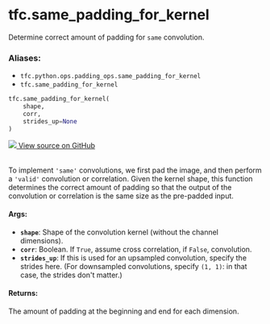 <div itemscope itemtype="http://developers.google.com/ReferenceObject">
<meta itemprop="name" content="tfc.same_padding_for_kernel" />
<meta itemprop="path" content="Stable" />
</div>

# tfc.same_padding_for_kernel

Determine correct amount of padding for `same` convolution.

### Aliases:

* `tfc.python.ops.padding_ops.same_padding_for_kernel`
* `tfc.same_padding_for_kernel`

``` python
tfc.same_padding_for_kernel(
    shape,
    corr,
    strides_up=None
)
```




<table class="tfo-github-link" align="left">
<a target="_blank" href=https://github.com/tensorflow/compression/tree/master/tensorflow_compression/python/ops/padding_ops.py>
  <img src="https://www.tensorflow.org/images/GitHub-Mark-32px.png" />
  View source on GitHub
</a>
</table>

<!-- Placeholder for "Used in" -->

To implement `'same'` convolutions, we first pad the image, and then perform a
`'valid'` convolution or correlation. Given the kernel shape, this function
determines the correct amount of padding so that the output of the convolution
or correlation is the same size as the pre-padded input.

#### Args:


* <b>`shape`</b>: Shape of the convolution kernel (without the channel dimensions).
* <b>`corr`</b>: Boolean. If `True`, assume cross correlation, if `False`, convolution.
* <b>`strides_up`</b>: If this is used for an upsampled convolution, specify the
  strides here. (For downsampled convolutions, specify `(1, 1)`: in that
  case, the strides don't matter.)


#### Returns:

The amount of padding at the beginning and end for each dimension.

